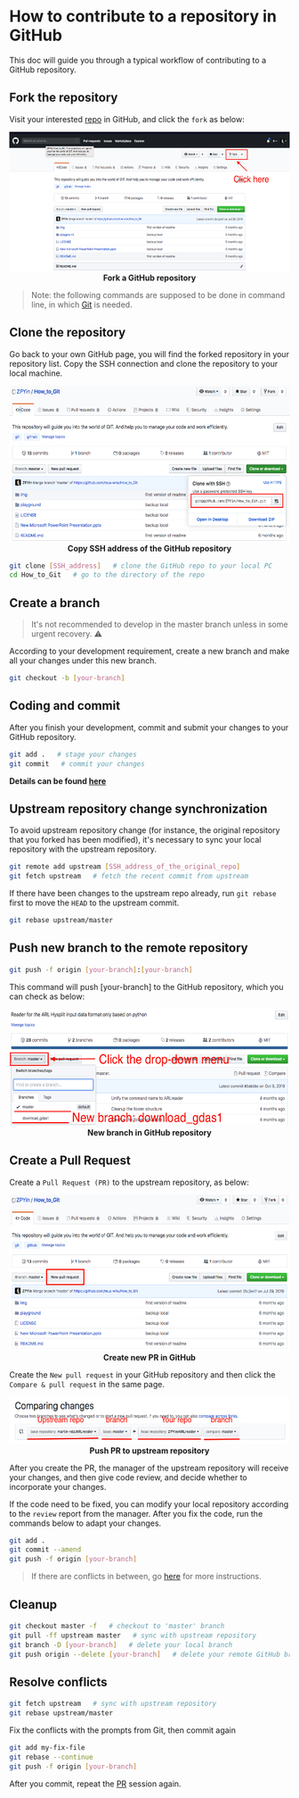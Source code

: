 # How to contribute to a repository in GitHub

This doc will guide you through a typical workflow of contributing to a GitHub repository.

## Fork the repository

Visit your interested [repo][1] in GitHub, and click the `fork` as below:

<p align='center'>
<img src='../img/GitHub_fork.png', width=550, height=250, lat='GitHub-fork'>
<br>
<b>Fork a GitHub repository</b>

> Note: the following commands are supposed to be done in command line, in which [Git][2] is needed.

## Clone the repository

Go back to your own GitHub page, you will find the forked repository in your repository list. Copy the SSH connection and clone the repository to your local machine.

<p align='center'>
<img src='../img/GitHub_SSH_address.png', width=550, height=280, lat='SSH_addr'>
<br>
<b>Copy SSH address of the GitHub repository</b>

```bash
git clone [SSH_address]   # clone the GitHub repo to your local PC
cd How_to_Git   # go to the directory of the repo
```

## Create a branch

> It's not recommended to develop in the master branch unless in some urgent recovery. :warning:

According to your development requirement, create a new branch and make all your changes under this new branch.

```bash
git checkout -b [your-branch]
```

## Coding and commit

After you finish your development, commit and submit your changes to your GitHub repository.

```bash
git add .   # stage your changes
git commit   # commit your changes
```

**Details can be found [here](../README.md)**

## Upstream repository change synchronization

To avoid upstream repository change (for instance, the original repository that you forked has been modified), it's necessary to sync your local repository with the upstream repository.

```bash
git remote add upstream [SSH_address_of_the_original_repo]
git fetch upstream   # fetch the recent commit from upstream
```

If there have been changes to the upstream repo already, run `git rebase` first to move the `HEAD` to the upstream commit.

```bash
git rebase upstream/master
```

## Push new branch to the remote repository

```bash
git push -f origin [your-branch]:[your-branch]
```

This command will push [your-branch] to the GitHub repository, which you can check as below:

<p align='center'>
<img src='../img/GitHub_new_branch.png', width=550, height=210, lat='new_branch'>
<br>
<b>New branch in GitHub repository</b>

## Create a Pull Request

Create a `Pull Request (PR)` to the upstream repository, as below:

<p align='center'>
<img src='../img/GitHub_create_PR.png', width=550, height=280, lat='create_PR'>
<br>
<b>Create new PR in GitHub</b>

Create the `New pull request` in your GitHub repository and then click the `Compare & pull request` in the same page.

<p align='center'>
<img src='../img/GitHub_push_PR.png', width=550, height=85, lat='Push_PR'>
<br>
<b>Push PR to upstream repository</b>

After you create the PR, the manager of the upstream repository will receive your changes, and then give code review, and decide whether to incorporate your changes.

If the code need to be fixed, you can modify your local repository according to the `review` report from the manager. After you fix the code, run the commands below to adapt your changes.

```bash
git add .
git commit --amend
git push -f origin [your-branch]
```

> If there are conflicts in between, go [here](#resolve-conflicts) for more instructions.

## Cleanup

```bash
git checkout master -f   # checkout to 'master' branch
git pull -ff upstream master   # sync with upstream repository
git branch -D [your-branch]   # delete your local branch
git push origin --delete [your-branch]   # delete your remote GitHub branch
```

## Resolve conflicts

```bash
git fetch upstream   # sync with upstream repository
git rebase upstream/master
```

Fix the conflicts with the prompts from Git, then commit again

```bash
git add my-fix-file
git rebase --continue
git push -f origin [your-branch]
```

After you commit, repeat the [PR](#create-a-pull-request) session again.

[1]: https://github.com/ZPYin/How_to_Git
[2]: https://git-scm.com/